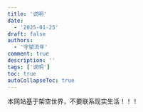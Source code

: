 ```yaml
---
title: '说明'
date: 
  - '2025-01-25'
draft: false
authors:
  - '守望流年'
comment: true
description: ''
tags: ['说明']
toc: true
autoCollapseToc: true
---
```


本网站基于架空世界，不要联系现实生活！！！
